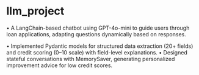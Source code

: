 # llm_project

• A LangChain-based chatbot using GPT-4o-mini to guide users through loan applications,
adapting questions dynamically based on responses.

• Implemented Pydantic models for structured data extraction (20+ fields) and credit scoring (0–10
scale) with field-level explanations.
• Designed stateful conversations with MemorySaver, generating personalized improvement advice for
low credit scores.
